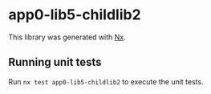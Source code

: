 # app0-lib5-childlib2

This library was generated with [Nx](https://nx.dev).

## Running unit tests

Run `nx test app0-lib5-childlib2` to execute the unit tests.
